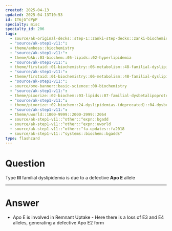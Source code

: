 ```yaml
---
created: 2025-04-13
updated: 2025-04-13T10:53
id: IT6jG^dPpP
specialty: misc
specialty_id: 206
tags:
  - source/ak-original-decks::step-1::zanki-step-decks::zanki-biochemistry::metabolism
  - "source/ak-step1-v11:": 
  - theme/amboss::biochemistry
  - "source/ak-step1-v11:": 
  - theme/b&b::03-biochem::05-lipids::02-hyperlipidemia
  - "source/ak-step1-v11:": 
  - theme/firstaid::01-biochemistry::06-metabolism::48-familial-dyslipidemias
  - "source/ak-step1-v11:": 
  - theme/firstaid::01-biochemistry::06-metabolism::48-familial-dyslipidemias::type-3-dysbetalipoproteinemia
  - "source/ak-step1-v11:": 
  - source/ome-banner::basic-science::00-biochemistry
  - "source/ak-step1-v11:": 
  - theme/pixorize::02-biochem::03-lipids::07-familial-dysbetalipoproteinemia
  - "source/ak-step1-v11:": 
  - theme/pixorize::02-biochem::24-dyslipidemias-(deprecated)::04-dysbetalipoproteinemia
  - "source/ak-step1-v11:": 
  - theme/uworld::1000-9999::2000-2999::2064
  - source/ak-step1-v11::^other::^expn::bgadd
  - source/ak-step1-v11::^other::^expn::uworld
  - source/ak-step1-v11::^other::^fa-updates::fa2018
  - source/ak-step1-v11::^systems::biochem::bgadds"
type: flashcard
---
```


# Question
Type **III** familial dyslipidemia is due to a defective **Apo E** allele

---

# Answer
- Apo E is involved in Remnant Uptake   - Here there is a loss of E3 and E4 alleles, generating a defective Apo E2 form